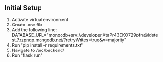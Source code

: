 ## Initial Setup

1. Activate virtual environment
2. Create .env file
3. Add the following line:
DATABASE_URL="mongodb+srv://developer:XtaPr43DKO729pfm@idstest.7xzpnqp.mongodb.net/?retryWrites=true&w=majority"
4. Run "pip install -r requirements.txt"
5. Navigate to /src/backend/
6. Run "flask run"